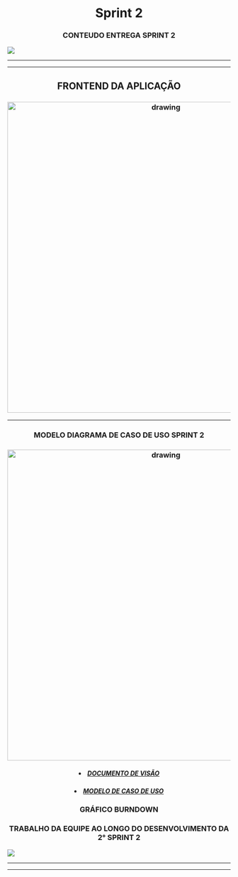 <h1 align = "center">  Sprint 2 </h1>

 <h3 align="center"> CONTEUDO ENTREGA SPRINT 2  </h3>

   ![](https://user-images.githubusercontent.com/73767256/115162456-f8c3ca80-a079-11eb-9fee-d498513d8f33.jpeg)

   <p align "center">

   <hr>

   <p align ="center">

   <p align "center">

   <hr>

   <p align ="center">


   <h5 align = "center">


   <h2 align = "center"> FRONTEND DA APLICAÇÃO </h2>

   <h3 align = "center">  <img src="https://i.imgur.com/Ajn2vTi.gif"   alt="drawing" width =700 </h3>


   <p align ="center">

   <p align "center">

   <hr>

   <p align ="center">

   <h3 align="center"> MODELO DIAGRAMA DE CASO DE USO SPRINT 2 </h3>

   <h3 align = "center">  <img src="https://i.imgur.com/WZYwoz5.jpg"   alt="drawing" width =700 </h3>


    
<h5 align = "center">
   <a href='https://github.com/ferreirarita/APRENDIZAGEM-POR-PROJETOS-INTEGRADOS-2021/tree/main/Referências/Documentos/DocumentoVisao'>
   <li> DOCUMENTO DE VISÃO </li></a> </h5>


   <h5 align = "center">
   <a href='https://github.com/ferreirarita/APRENDIZAGEM-POR-PROJETOS-INTEGRADOS-2021/tree/main/Referências/Documentos/CasodeUso'>
   <li>MODELO DE CASO DE USO </li> </a> </h5>













   <h3 align = "center"> GRÁFICO BURNDOWN </h3>
   <h3 align = "center"> TRABALHO DA EQUIPE AO LONGO DO DESENVOLVIMENTO DA 2° SPRINT 2 </h3>
  </h5>

  ![](https://user-images.githubusercontent.com/73767256/115142645-4f4cec80-a019-11eb-9752-e58285614ea1.png)
  <p align "center">

   <hr>

   <p align ="center">

   <p align "center">

   <hr>

   <p align ="center">
